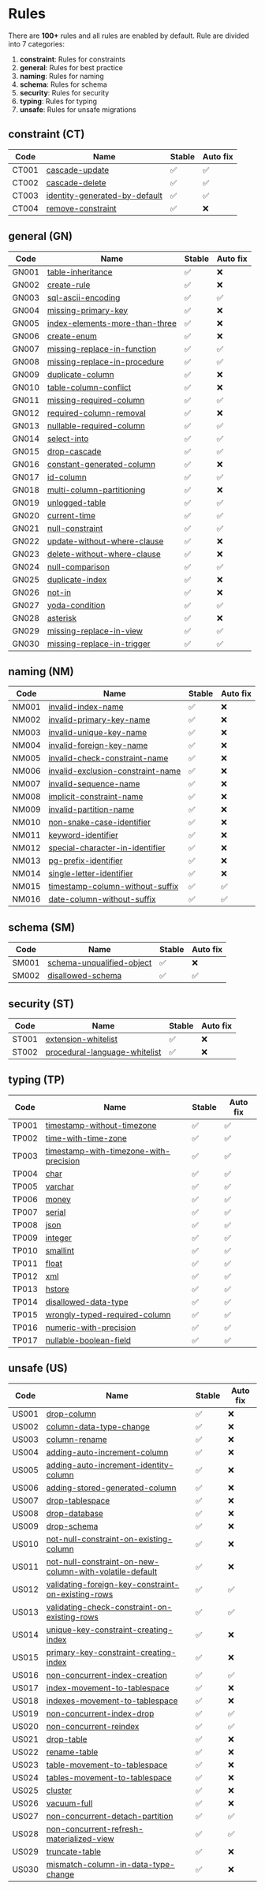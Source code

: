 # Rules

There are **100+** rules and all rules are enabled by default. Rule are divided into 7 categories:

1. **constraint**: Rules for constraints
2. **general**: Rules for best practice
3. **naming**: Rules for naming
4. **schema**: Rules for schema
5. **security**: Rules for security
6. **typing**: Rules for typing
7. **unsafe**: Rules for unsafe migrations

## constraint (CT)

|   Code  |                      Name                                                        |      Stable        | Auto fix |
| --------| ---------------------------------------------------------------------------------|------------------- |--------------------|
| CT001 | [cascade-update](rules/constraint/cascade-update.md)                               | :white_check_mark: | :white_check_mark: |
| CT002 | [cascade-delete](rules/constraint/cascade-delete.md)                               | :white_check_mark: | :white_check_mark: |
| CT003 | [identity-generated-by-default](rules/constraint/identity-generated-by-default.md) | :white_check_mark: | :white_check_mark: |
| CT004 | [remove-constraint](rules/constraint/remove-constraint.md)                         | :white_check_mark: | :x:                |

## general (GN)

|   Code  |                      Name                                                       |      Stable        | Auto fix |
| --------| --------------------------------------------------------------------------------|------------------- |--------------------|
| GN001 | [table-inheritance](rules/general/table-inheritance.md)                           | :white_check_mark: | :x:                |
| GN002 | [create-rule](rules/general/create-rule.md)                                       | :white_check_mark: | :x:                |
| GN003 | [sql-ascii-encoding](rules/general/sql-ascii-encoding.md)                         | :white_check_mark: | :white_check_mark: |
| GN004 | [missing-primary-key](rules/general/missing-primary-key.md)                       | :white_check_mark: | :x:                |
| GN005 | [index-elements-more-than-three](rules/general/index-elements-more-than-three.md) | :white_check_mark: | :x:                |
| GN006 | [create-enum](rules/general/create-enum.md)                                       | :white_check_mark: | :x:                |
| GN007 | [missing-replace-in-function](rules/general/missing-replace-in-function.md)       | :white_check_mark: | :white_check_mark: |
| GN008 | [missing-replace-in-procedure](rules/general/missing-replace-in-procedure.md)     | :white_check_mark: | :white_check_mark: |
| GN009 | [duplicate-column](rules/general/duplicate-column.md)                             | :white_check_mark: | :x:                |
| GN010 | [table-column-conflict](rules/general/table-column-conflict.md)                   | :white_check_mark: | :x:                |
| GN011 | [missing-required-column](rules/general/missing-required-column.md)               | :white_check_mark: | :white_check_mark: |
| GN012 | [required-column-removal](rules/general/required-column-removal.md)               | :white_check_mark: | :x:                |
| GN013 | [nullable-required-column](rules/general/nullable-required-column.md)             | :white_check_mark: | :white_check_mark: |
| GN014 | [select-into](rules/general/select-into.md)                                       | :white_check_mark: | :white_check_mark: |
| GN015 | [drop-cascade](rules/general/drop-cascade.md)                                     | :white_check_mark: | :white_check_mark: |
| GN016 | [constant-generated-column](rules/general/constant-generated-column.md)           | :white_check_mark: | :x:                |
| GN017 | [id-column](rules/general/id-column.md)                                           | :white_check_mark: | :white_check_mark: |
| GN018 | [multi-column-partitioning](rules/general/multi-column-partitioning.md)           | :white_check_mark: | :x:                |
| GN019 | [unlogged-table](rules/general/unlogged-table.md)                                 | :white_check_mark: | :white_check_mark: |
| GN020 | [current-time](rules/general/current-time.md)                                     | :white_check_mark: | :white_check_mark: |
| GN021 | [null-constraint](rules/general/null-constraint.md)                               | :white_check_mark: | :white_check_mark: |
| GN022 | [update-without-where-clause](rules/general/update-without-where-clause.md)       | :white_check_mark: | :x:                |
| GN023 | [delete-without-where-clause](rules/general/delete-without-where-clause.md)       | :white_check_mark: | :x:                |
| GN024 | [null-comparison](rules/general/null-comparison.md)                               | :white_check_mark: | :white_check_mark: |
| GN025 | [duplicate-index](rules/general/duplicate-index.md)                               | :white_check_mark: | :x:                |
| GN026 | [not-in](rules/general/not-in.md)                                                 | :white_check_mark: | :x:                |
| GN027 | [yoda-condition](rules/general/yoda-condition.md)                                 | :white_check_mark: | :white_check_mark: |
| GN028 | [asterisk](rules/general/asterisk.md)                                             | :white_check_mark: | :x:                |
| GN029 | [missing-replace-in-view](rules/general/missing-replace-in-view.md)               | :white_check_mark: | :white_check_mark: |
| GN030 | [missing-replace-in-trigger](rules/general/missing-replace-in-trigger.md)         | :white_check_mark: | :white_check_mark: |

## naming (NM)

|   Code  |                      Name                                                            |      Stable        | Auto fix           |
| --------| -------------------------------------------------------------------------------------|------------------- |--------------------|
| NM001 | [invalid-index-name](rules/naming/invalid-index-name.md)                               | :white_check_mark: | :x:                |
| NM002 | [invalid-primary-key-name](rules/naming/invalid-primary-key-name.md)                   | :white_check_mark: | :x:                |
| NM003 | [invalid-unique-key-name](rules/naming/invalid-unique-key-name.md)                     | :white_check_mark: | :x:                |
| NM004 | [invalid-foreign-key-name](rules/naming/invalid-foreign-key-name.md)                   | :white_check_mark: | :x:                |
| NM005 | [invalid-check-constraint-name](rules/naming/invalid-check-constraint-name.md)         | :white_check_mark: | :x:                |
| NM006 | [invalid-exclusion-constraint-name](rules/naming/invalid-exclusion-constraint-name.md) | :white_check_mark: | :x:                |
| NM007 | [invalid-sequence-name](rules/naming/invalid-sequence-name.md)                         | :white_check_mark: | :x:                |
| NM008 | [implicit-constraint-name](rules/naming/implicit-constraint-name.md)                   | :white_check_mark: | :x:                |
| NM009 | [invalid-partition-name](rules/naming/invalid-partition-name.md)                       | :white_check_mark: | :x:                |
| NM010 | [non-snake-case-identifier](rules/naming/non-snake-case-identifier.md)                 | :white_check_mark: | :x:                |
| NM011 | [keyword-identifier](rules/naming/keyword-identifier.md)                               | :white_check_mark: | :x:                |
| NM012 | [special-character-in-identifier](rules/naming/special-character-in-identifier.md)     | :white_check_mark: | :x:                |
| NM013 | [pg-prefix-identifier](rules/naming/pg-prefix-identifier.md)                           | :white_check_mark: | :x:                |
| NM014 | [single-letter-identifier](rules/naming/single-letter-identifier.md)                   | :white_check_mark: | :x:                |
| NM015 | [timestamp-column-without-suffix](rules/naming/timestamp-column-without-suffix.md)     | :white_check_mark: | :white_check_mark: |
| NM016 | [date-column-without-suffix](rules/naming/date-column-without-suffix.md)               | :white_check_mark: | :white_check_mark: |

## schema (SM)

|   Code  |                      Name                                            |      Stable        | Auto fix           |
| --------| ---------------------------------------------------------------------|------------------- |--------------------|
| SM001 | [schema-unqualified-object](rules/schema/schema-unqualified-object.md) | :white_check_mark: | :x:                |
| SM002 | [disallowed-schema](rules/schema/disallowed-schema.md)                 | :white_check_mark: | :white_check_mark: |

## security (ST)

|   Code  |                      Name                                                      |      Stable        | Auto fix |
| --------| -------------------------------------------------------------------------------|------------------- |----------|
| ST001 | [extension-whitelist](rules/security/extension-whitelist.md)                     | :white_check_mark: | :x:      |
| ST002 | [procedural-language-whitelist](rules/security/procedural-language-whitelist.md) | :white_check_mark: | :x:      |

## typing (TP)

|   Code  |                      Name                                                                      |      Stable        | Auto fix |
| --------| -----------------------------------------------------------------------------------------------|------------------- |--------------------|
| TP001 | [timestamp-without-timezone](rules/typing/timestamp-without-timezone.md)                         | :white_check_mark: | :white_check_mark: |
| TP002 | [time-with-time-zone](rules/typing/time-with-time-zone.md)                                       | :white_check_mark: | :white_check_mark: |
| TP003 | [timestamp-with-timezone-with-precision](rules/typing/timestamp-with-timezone-with-precision.md) | :white_check_mark: | :white_check_mark: |
| TP004 | [char](rules/typing/char.md)                                                                     | :white_check_mark: | :white_check_mark: |
| TP005 | [varchar](rules/typing/varchar.md)                                                               | :white_check_mark: | :white_check_mark: |
| TP006 | [money](rules/typing/money.md)                                                                   | :white_check_mark: | :white_check_mark: |
| TP007 | [serial](rules/typing/serial.md)                                                                 | :white_check_mark: | :white_check_mark: |
| TP008 | [json](rules/typing/json.md)                                                                     | :white_check_mark: | :white_check_mark: |
| TP009 | [integer](rules/typing/integer.md)                                                               | :white_check_mark: | :white_check_mark: |
| TP010 | [smallint](rules/typing/smallint.md)                                                             | :white_check_mark: | :white_check_mark: |
| TP011 | [float](rules/typing/float.md)                                                                   | :white_check_mark: | :white_check_mark: |
| TP012 | [xml](rules/typing/xml.md)                                                                       | :white_check_mark: | :white_check_mark: |
| TP013 | [hstore](rules/typing/hstore.md)                                                                 | :white_check_mark: | :white_check_mark: |
| TP014 | [disallowed-data-type](rules/typing/disallowed-data-type.md)                                     | :white_check_mark: | :white_check_mark: |
| TP015 | [wrongly-typed-required-column](rules/typing/wrongly-typed-required-column.md)                   | :white_check_mark: | :white_check_mark: |
| TP016 | [numeric-with-precision](rules/typing/numeric-with-precision.md)                                 | :white_check_mark: | :white_check_mark: |
| TP017 | [nullable-boolean-field](rules/typing/nullable-boolean-field.md)                                 | :white_check_mark: | :white_check_mark: |

## unsafe (US)

|   Code  |                      Name                                                                                                        |      Stable        | Auto fix  |
| --------| ---------------------------------------------------------------------------------------------------------------------------------|------------------- |-----------|
| US001 | [drop-column](rules/unsafe/drop-column.md)                                                                                         | :white_check_mark: | :x:       |
| US002 | [column-data-type-change](rules/unsafe/column-data-type-change.md)                                                                 | :white_check_mark: | :x:       |
| US003 | [column-rename](rules/unsafe/column-rename.md)                                                                                     | :white_check_mark: | :x:       |
| US004 | [adding-auto-increment-column](rules/unsafe/adding-auto-increment-column.md)                                                       | :white_check_mark: | :x:       |
| US005 | [adding-auto-increment-identity-column](rules/unsafe/adding-auto-increment-identity-column.md)                                     | :white_check_mark: | :x:       |
| US006 | [adding-stored-generated-column](rules/unsafe/adding-stored-generated-column.md)                                                   | :white_check_mark: | :x:       |
| US007 | [drop-tablespace](rules/unsafe/drop-tablespace.md)                                                                                 | :white_check_mark: | :x:       |
| US008 | [drop-database](rules/unsafe/drop-database.md)                                                                                     | :white_check_mark: | :x:       |
| US009 | [drop-schema](rules/unsafe/drop-schema.md)                                                                                         | :white_check_mark: | :x:       |
| US010 | [not-null-constraint-on-existing-column](rules/unsafe/not-null-constraint-on-existing-column.md)                                   | :white_check_mark: | :x:       |
| US011 | [not-null-constraint-on-new-column-with-volatile-default](rules/unsafe/not-null-constraint-on-new-column-with-volatile-default.md) | :white_check_mark: | :x:       |
| US012 | [validating-foreign-key-constraint-on-existing-rows](rules/unsafe/validating-foreign-key-constraint-on-existing-rows.md)           | :white_check_mark: | :white_check_mark:                                                                                                                                                            |
| US013 | [validating-check-constraint-on-existing-rows](rules/unsafe/validating-check-constraint-on-existing-rows.md)                       | :white_check_mark: | :white_check_mark:                                                                                                                                                            |
| US014 | [unique-key-constraint-creating-index](rules/unsafe/unique-key-constraint-creating-index.md)                                       | :white_check_mark: | :x:       |
| US015 | [primary-key-constraint-creating-index](rules/unsafe/primary-key-constraint-creating-index.md)                                     | :white_check_mark: | :x:       |
| US016 | [non-concurrent-index-creation](rules/unsafe/non-concurrent-index-creation.md)                                                     | :white_check_mark: | :white_check_mark:                                                                                                                                                            |
| US017 | [index-movement-to-tablespace](rules/unsafe/index-movement-to-tablespace.md)                                                       | :white_check_mark: | :x:       |
| US018 | [indexes-movement-to-tablespace](rules/unsafe/indexes-movement-to-tablespace.md)                                                   | :white_check_mark: | :x:       |
| US019 | [non-concurrent-index-drop](rules/unsafe/non-concurrent-index-drop.md)                                                             | :white_check_mark: | :white_check_mark:                                                                                                                                                            |
| US020 | [non-concurrent-reindex](rules/unsafe/non-concurrent-reindex.md)                                                                   | :white_check_mark: | :white_check_mark:                                                                                                                                                            |
| US021 | [drop-table](rules/unsafe/drop-table.md)                                                                                           | :white_check_mark: | :x:       |
| US022 | [rename-table](rules/unsafe/rename-table.md)                                                                                       | :white_check_mark: | :x:       |
| US023 | [table-movement-to-tablespace](rules/unsafe/table-movement-to-tablespace.md)                                                       | :white_check_mark: | :x:       |
| US024 | [tables-movement-to-tablespace](rules/unsafe/tables-movement-to-tablespace.md)                                                     | :white_check_mark: | :x:       |
| US025 | [cluster](rules/unsafe/cluster.md)                                                                                                 | :white_check_mark: | :x:       |
| US026 | [vacuum-full](rules/unsafe/vacuum-full.md)                                                                                         | :white_check_mark: | :x:       |
| US027 | [non-concurrent-detach-partition](rules/unsafe/non-concurrent-detach-partition.md)                                                 | :white_check_mark: | :white_check_mark:                                                                                                                                                            |
| US028 | [non-concurrent-refresh-materialized-view](rules/unsafe/non-concurrent-refresh-materialized-view.md)                               | :white_check_mark: | :white_check_mark:                                                                                                                                                            |
| US029 | [truncate-table](rules/unsafe/truncate-table.md)                                                                                   | :white_check_mark: | :x:       |
| US030 | [mismatch-column-in-data-type-change](rules/unsafe/mismatch-column-in-data-type-change.md)                                         | :white_check_mark: | :x:       |
